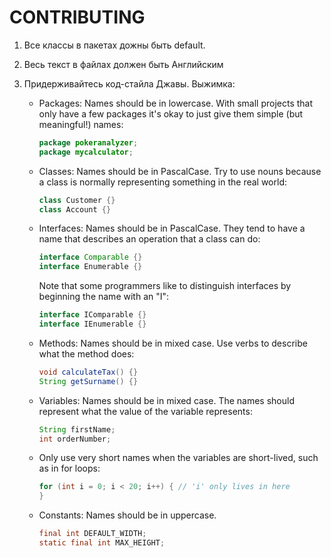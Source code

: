 # CONTRIBUTING

1. Все классы в пакетах дожны быть default.
2. Весь текст в файлах должен быть Английским
3. Придерживайтесь код-стайла Джавы. Выжимка:

    - Packages: Names should be in lowercase. With small projects that only have a few packages it's okay to just give them simple (but meaningful!) names:

        ```java
        package pokeranalyzer;
        package mycalculator;
        ```

    - Classes: Names should be in PascalCase. Try to use nouns because a class is normally representing something in the real world:

        ```java
        class Customer {}
        class Account {}
        ```

    - Interfaces: Names should be in PascalCase. They tend to have a name that describes an operation that a class can do:

        ```java
        interface Comparable {}
        interface Enumerable {}
        ```

        Note that some programmers like to distinguish interfaces by beginning the name with an "I":

        ```java
        interface IComparable {}
        interface IEnumerable {}
        ```

    - Methods: Names should be in mixed case. Use verbs to describe what the method does:

        ```java
        void calculateTax() {}
        String getSurname() {}
        ```

    - Variables: Names should be in mixed case. The names should represent what the value of the variable represents:

        ```java
        String firstName;
        int orderNumber;
        ```

    - Only use very short names when the variables are short-lived, such as in for loops:

        ```java
        for (int i = 0; i < 20; i++) { // 'i' only lives in here
        }
        ```

    - Constants: Names should be in uppercase.

        ```java
        final int DEFAULT_WIDTH;
        static final int MAX_HEIGHT;
        ```
